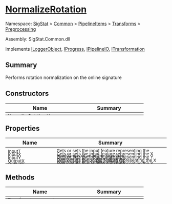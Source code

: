 # [NormalizeRotation](./NormalizeRotation.md)

Namespace: [SigStat]() > [Common](./../../../README.md) > [PipelineItems]() > [Transforms]() > [Preprocessing](./README.md)

Assembly: SigStat.Common.dll

Implements [ILoggerObject](./../../../ILoggerObject.md), [IProgress](./../../../Helpers/IProgress.md), [IPipelineIO](./../../../Pipeline/IPipelineIO.md), [ITransformation](./../../../ITransformation.md)

## Summary
Performs rotation normalization on the online signature

## Constructors

| Name | Summary | 
| --- | --- | 
| <sub>NormalizeRotation (  )</sub><div style="margin: -28px 0px 0px 0px;"><img width=200/>  | <sub></sub><div style="margin: -28px 0px 0px 0px;"><img width=200/>  | <br>


## Properties

| Name | Summary | 
| --- | --- | 
| <sub>InputT</sub><div style="margin: -28px 0px 0px 0px;"><img width=200/>  | <sub>Gets or sets the input feature representing the timestamps of an online signature</sub><div style="margin: -28px 0px 0px 0px;"><img width=200/>  | <br>
| <sub>InputX</sub><div style="margin: -28px 0px 0px 0px;"><img width=200/>  | <sub>Gets or sets the input feature representing the X coordinates of an online signature</sub><div style="margin: -28px 0px 0px 0px;"><img width=200/>  | <br>
| <sub>InputY</sub><div style="margin: -28px 0px 0px 0px;"><img width=200/>  | <sub>Gets or sets the input feature representing the Y coordinates of an online signature</sub><div style="margin: -28px 0px 0px 0px;"><img width=200/>  | <br>
| <sub>OutputX</sub><div style="margin: -28px 0px 0px 0px;"><img width=200/>  | <sub>Gets or sets the output feature representing the X coordinates of an online signature</sub><div style="margin: -28px 0px 0px 0px;"><img width=200/>  | <br>
| <sub>OutputY</sub><div style="margin: -28px 0px 0px 0px;"><img width=200/>  | <sub>Gets or sets the input feature representing the Y coordinates of an online signature</sub><div style="margin: -28px 0px 0px 0px;"><img width=200/>  | <br>


## Methods

| Name | Summary | 
| --- | --- | 
| <sub>[Transform](./Methods/NormalizeRotation-100663777.md) ( [`Signature`](./../../../Signature.md) )</sub><div style="margin: -28px 0px 0px 0px;"><img width=200/>  | <sub></sub><div style="margin: -28px 0px 0px 0px;"><img width=200/>  | <br>


